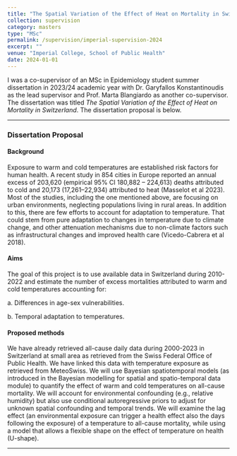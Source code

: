 ```yaml
---
title: "The Spatial Variation of the Effect of Heat on Mortality in Switzerland"
collection: supervision
category: masters
type: "MSc"
permalink: /supervision/imperial-supervision-2024
excerpt: ""
venue: "Imperial College, School of Public Health"
date: 2024-01-01
---
```


I was a co-supervisor of an MSc in Epidemiology student summer dissertation in 2023/24 academic year with Dr. Garyfallos Konstantinoudis as the lead supervisor and Prof. Marta Blangiardo as another co-supervisor. The dissertation was titled *The Spatial Variation of the Effect of Heat on Mortality in Switzerland*. The dissertation proposal is below.

------------------------------------------------------------------------

### Dissertation Proposal

#### Background

Exposure to warm and cold temperatures are established risk factors for human health. A recent study in 854 cities in Europe reported an annual excess of 203,620 (empirical 95% CI 180,882 – 224,613) deaths attributed to cold and 20,173 (17,261–22,934) attributed to heat (Masselot et al 2023). Most of the studies, including the one mentioned above, are focusing on urban environments, neglecting populations living in rural areas. In addition to this, there are few efforts to account for adaptation to temperature. That could stem from pure adaptation to changes in temperature due to climate change, and other attenuation mechanisms due to non-climate factors such as infrastructural changes and improved health care (Vicedo-Cabrera et al 2018).

#### Aims

The goal of this project is to use available data in Switzerland during 2010-2022 and estimate the number of excess mortalities attributed to warm and cold temperatures accounting for:

a.  Differences in age-sex vulnerabilities.

b.  Temporal adaptation to temperatures.

#### Proposed methods

We have already retrieved all-cause daily data during 2000-2023 in Switzerland at small area as retrieved from the Swiss Federal Office of Public Health. We have linked this data with temperature exposure as retrieved from MeteoSwiss. We will use Bayesian spatiotemporal models (as introduced in the Bayesian modelling for spatial and spatio-temporal data module) to quantify the effect of warm and cold temperatures on all-cause mortality. We will account for environmental confounding (e.g., relative humidity) but also use conditional autoregressive priors to adjust for unknown spatial confounding and temporal trends. We will examine the lag effect (an environmental exposure can trigger a health effect also the days following the exposure) of a temperature to all-cause mortality, while using a model that allows a flexible shape on the effect of temperature on health (U-shape).

------------------------------------------------------------------------
